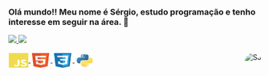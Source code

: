 ### Olá mundo!! Meu nome é Sérgio, estudo programação e tenho interesse em seguir na área. 🐊

<div align="left">
  <a href="https://github.com/Esejay">
  <img height="180em" src="https://github-readme-stats.vercel.app/api?username=Esejay&show_icons=true&theme=midnight-purple&include_all_commits=true&count_private=true"/>
  <img height="180em" src="https://github-readme-stats.vercel.app/api/top-langs/?username=Esejay&layout=compact&langs_count=7&theme=midnight-purple"/>
</div>
<div style="display: inline_block"><br>
  <img align="center" alt="SJ-Js" height="30" width="40" src="https://raw.githubusercontent.com/devicons/devicon/master/icons/javascript/javascript-plain.svg">
  <img align="center" alt="SJ-HTML" height="30" width="40" src="https://raw.githubusercontent.com/devicons/devicon/master/icons/html5/html5-original.svg">
  <img align="center" alt="SJ-CSS" height="30" width="40" src="https://raw.githubusercontent.com/devicons/devicon/master/icons/css3/css3-original.svg">
  <img align="center" alt="SJ-Python" height="30" width="40" src="https://raw.githubusercontent.com/devicons/devicon/master/icons/python/python-original.svg">
  <img align="right" alt="SJ" height="150" style="border-radius:50px;" src="https://cdn.discordapp.com/attachments/907649425818681384/1016077351404179536/gengar.png">
</div>
  
  ##
 
